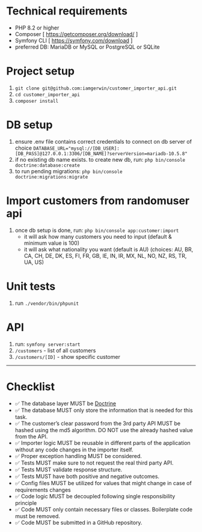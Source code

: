 # Technical requirements
- PHP 8.2 or higher
- Composer [ https://getcomposer.org/download/ ]
- Symfony CLI [ https://symfony.com/download ]
- preferred DB: MariaDB or MySQL or PostgreSQL or SQLite
# Project setup
1. `git clone git@github.com:iamgerwin/customer_importer_api.git`
2. `cd customer_importer_api`
3. `composer install`
# DB setup
1. ensure .env file contains correct credentials to connect on db server of choice
 `DATABASE_URL="mysql://[DB_USER]:[DB_PASS]@127.0.0.1:3306/[DB_NAME]?serverVersion=mariadb-10.5.8"`
2. if no existing db name exists.
to create new db, run:  `php bin/console doctrine:database:create`
3. to run pending migrations: `php bin/console doctrine:migrations:migrate`
# Import customers from randomuser api
1. once db setup is done, run: `php bin/console app:customer:import`
   - it will ask how many customers you need to input (default & minimum value is 100)
   - it will ask what nationality you want (default is AU) (choices: AU, BR, CA, CH, DE, DK, ES, FI, FR, GB, IE, IN, IR, MX, NL, NO, NZ, RS, TR, UA, US) 
# Unit tests
1. run `./vendor/bin/phpunit`

# API
1.  run: `symfony server:start`
2. `/customers` - list of all customers
3. `/customers/[ID]` - show specific customer

---
# Checklist
- ✅ The database layer MUST be [Doctrine](http://www.doctrine-project.org/projects/orm.html)
- ✅ The database MUST only store the information that is needed for this task.
- ✅ The customer’s clear password from the 3rd party API MUST be hashed using the md5 algorithm. DO NOT use the already hashed value from the API.
- ✅ Importer logic MUST be reusable in different parts of the application without any code changes in the importer itself.
- ✅ Proper exception handling MUST be considered.
- ✅ Tests MUST make sure to not request the real third party API.
- ✅ Tests MUST validate response structure.
- ✅ Tests MUST have both positive and negative outcomes.
- ✅ Config files MUST be utilized for values that might change in case of requirements changes
- ✅ Code logic MUST be decoupled following single responsibility principle
- ✅ Code MUST only contain necessary files or classes. Boilerplate code must be removed.
- ✅ Code MUST be submitted in a GitHub repository.